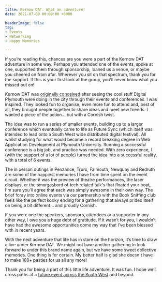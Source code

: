 ```yaml
---
title: Kernow DAT. What an adventure!
date: 2021-07-09 00:00:00 +0000
 
headerImage: false
tag:
- Events
- Networking
- Happy Memories

---
```

If you’re reading this, chances are you were a part of the Kernow DAT adventure in some way. Perhaps you attended one of the events, spoke at one, supported them through sponsorship, loaned us a venue, or maybe you cheered on from afar. Wherever you sit on that spectrum, thank you for the support. If this is your first look at the group, you'll never know what you missed out on!

Kernow DAT was [originally conceived](https://tonyedwardspz.co.uk/blog/first-ever-kernow-dat-event/) after seeing the cool stuff Digital Plymouth were doing in the city through their events and conferences. I was inspired. They looked fun to organise, even more fun to attend and, best of all, they brought people together to share ideas and meet new friends. I wanted a piece of the action… but with a Cornish twist. 

The idea was to run a series of smaller events, building up to a larger conference which eventually came to life as Future Sync (which itself was intended to lead onto a South West wide distributed digital festival). All whilst studying for what would become a record breaking degree in Web Application Development at Plymouth University. Running a successful conference is a big job, and practice was needed. With zero experience, I (with the support of a lot of people) turned the idea into a successful reality, with a total of 6 events. 

The in person outings in Penzance, Truro, Falmouth, Newquay and Redruth are some of the happiest memories I have from time spent on the event circuit. Whether it was the preview of theatre performances, the laser displays, or the smorgasbord of tech related talk's that floated your boat, I'm sure you'll agree that each was simply awesome in their own way. The brief foray into online events via our partnership with the Book Sniffing club feels like the perfect kooky ending for a gathering that always prided itself on being a bit different… and proudly Cornish.

If you were one the speakers, sponsors, attendees or a supporter in any other way, I owe you a huge debt of gratitude. If it wasn’t for you, I wouldn’t have had the awesome opportunities come my way that I’ve been blessed with in recent years. 

With the next adventure that life has in store on the horizon, it’s time to draw a line under Kernow DAT. We might not have another gathering to look forward to under this brand name again, but we have some sweet collective memories. One thing is for certain. My better half is glad she doesn't have to make 100+ pasties for us all any more!

Thank you for being a part of this little life adventure. It was fun. I hope we’ll cross paths at a [future event across the South West](https://southwestcommunities.co.uk/ "Tech Events Calendar for South West UK") and beyond.
